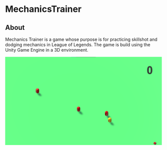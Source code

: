 # MechanicsTrainer
## About
Mechanics Trainer is a game whose purpose is for practicing skillshot and dodging mechanics in League of Legends. The game is build using the Unity Game Engine in a 3D environment.

![Gamplay Example 1](https://github.com/JaydenNikifork/MechanicsTrainer/blob/master/Screenshot1.png?raw=true)
